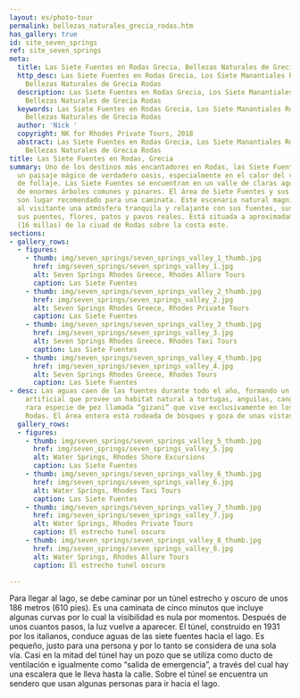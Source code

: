 ```yaml
---
layout: es/photo-tour
permalink: bellezas_naturales_grecia_rodas.htm
has_gallery: true
id: site_seven_springs
ref: site_seven_springs
meta:
  title: Las Siete Fuentes en Rodas Grecia, Bellezas Naturales de Grecia Rodas
  http_desc: Las Siete Fuentes en Rodas Grecia, Los Siete Manantiales Rodas Grecia,
    Bellezas Naturales de Grecia Rodas
  description: Las Siete Fuentes en Rodas Grecia, Los Siete Manantiales Rodas Grecia,
    Bellezas Naturales de Grecia Rodas
  keywords: Las Siete Fuentes en Rodas Grecia, Los Siete Manantiales Rodas Grecia,
    Bellezas Naturales de Grecia Rodas
  author: 'Nick '
  copyright: NK for Rhodes Private Tours, 2018
  abstract: Las Siete Fuentes en Rodas Grecia, Los Siete Manantiales Rodas Grecia,
    Bellezas Naturales de Grecia Rodas
title: Las Siete Fuentes en Rodas, Grecia
summary: Uno de los destinos más encantadores en Rodas, las Siete Fuentes que ofrecen
  un paisaje mágico de verdadero oasis, especialmente en el calor del verano – inundado
  de follaje. Las Siete Fuentes se encuentran en un valle de claras aguas, cubierto
  de enormes árboles comunes y pinares. El área de Siete Fuentes y sus bosques vecinos
  son lugar recomendado para una caminata. Este escenario natural magnífico ofrece
  al visitante una atmósfera tranquila y relajante con sus fuentes, sus corrientes,
  sus puentes, flores, patos y pavos reales. Está situada a aproximadamente 27 kilómetros
  (16 millas) de la ciuad de Rodas sobre la costa este.
sections:
- gallery_rows:
  - figures:
    - thumb: img/seven_springs/seven_springs_valley_1_thumb.jpg
      href: img/seven_springs/seven_springs_valley_1.jpg
      alt: Seven Springs Rhodes Greece, Rhodes Allure Tours
      caption: Las Siete Fuentes
    - thumb: img/seven_springs/seven_springs_valley_2_thumb.jpg
      href: img/seven_springs/seven_springs_valley_2.jpg
      alt: Seven Springs Rhodes Greece, Rhodes Private Tours
      caption: Las Siete Fuentes
    - thumb: img/seven_springs/seven_springs_valley_3_thumb.jpg
      href: img/seven_springs/seven_springs_valley_3.jpg
      alt: Seven Springs Rhodes Greece, Rhodes Taxi Tours
      caption: Las Siete Fuentes
    - thumb: img/seven_springs/seven_springs_valley_4_thumb.jpg
      href: img/seven_springs/seven_springs_valley_4.jpg
      alt: Seven Springs Rhodes Greece, Rhodes Tours
      caption: Las Siete Fuentes
- desc: Las aguas caen de las fuentes durante todo el año, formando un pequeño lago
    artificial que provee un habitat natural a tortugas, anguilas, cangrejos y una
    rara especie de pez llamada “gizani” que vive exclusivamente en los arroyos de
    Rodas. El área entera está rodeada de bosques y goza de unas vistas magníficas.
  gallery_rows:
  - figures:
    - thumb: img/seven_springs/seven_springs_valley_5_thumb.jpg
      href: img/seven_springs/seven_springs_valley_5.jpg
      alt: Water Springs, Rhodes Shore Excursions
      caption: Las Siete Fuentes
    - thumb: img/seven_springs/seven_springs_valley_6_thumb.jpg
      href: img/seven_springs/seven_springs_valley_6.jpg
      alt: Water Springs, Rhodes Taxi Tours
      caption: Las Siete Fuentes
    - thumb: img/seven_springs/seven_springs_valley_7_thumb.jpg
      href: img/seven_springs/seven_springs_valley_7.jpg
      alt: Water Springs, Rhodes Private Tours
      caption: El estrecho tunel oscuro
    - thumb: img/seven_springs/seven_springs_valley_8_thumb.jpg
      href: img/seven_springs/seven_springs_valley_8.jpg
      alt: Water Springs, Rhodes Allure Tours
      caption: El estrecho tunel oscuro

---
```

Para llegar al lago, se debe caminar por un túnel estrecho y oscuro de unos 186 metros (610 pies). Es una caminata de cinco minutos que incluye algunas curvas por lo cual la visibilidad es nula por momentos. Después de unos cuantos pasos, la luz vuelve a aparecer. El túnel, construido en 1931 por los italianos, conduce aguas de las siete fuentes hacia el lago. Es pequeño, justo para una persona y por lo tanto se considera de una sola vía. Casi en la mitad del túnel hay un pozo que se utiliza como ducto de ventilación e igualmente como “salida de emergencia”, a través del cual hay una escalera que le lleva hasta la calle. Sobre el túnel se encuentra un sendero que usan algunas personas para ir hacia el lago.